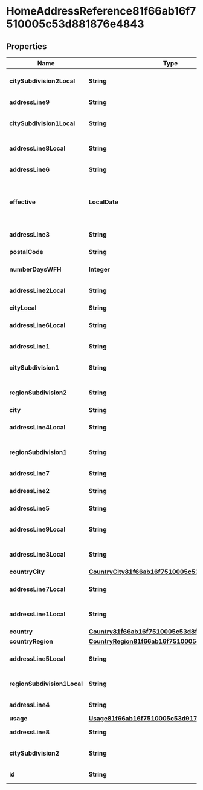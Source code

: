 

# HomeAddressReference81f66ab16f7510005c53d881876e4843


## Properties

| Name | Type | Description | Notes |
|------------ | ------------- | ------------- | -------------|
|**citySubdivision2Local** | **String** | City Subdivision 2 - Local |  [optional] |
|**addressLine9** | **String** | Address Line 9 |  [optional] |
|**citySubdivision1Local** | **String** | City Subdivision 1 - Local |  [optional] |
|**addressLine8Local** | **String** | Local Address Line 8 |  [optional] |
|**addressLine6** | **String** | Address Line 6 |  [optional] |
|**effective** | **LocalDate** | The date this business process takes effect. |  [optional] [readonly] |
|**addressLine3** | **String** | Address Line 3 |  [optional] |
|**postalCode** | **String** | Postal Code |  [optional] |
|**numberDaysWFH** | **Integer** | Number of Days WFH |  [optional] |
|**addressLine2Local** | **String** | Local Address Line 2 |  [optional] |
|**cityLocal** | **String** | City - Local |  [optional] |
|**addressLine6Local** | **String** | Local Address Line 6 |  [optional] |
|**addressLine1** | **String** | Address Line 1 |  [optional] |
|**citySubdivision1** | **String** | City Subdivision 1 |  [optional] |
|**regionSubdivision2** | **String** | Region Subdivision 2 |  [optional] |
|**city** | **String** | City |  [optional] |
|**addressLine4Local** | **String** | Local Address Line 4 |  [optional] |
|**regionSubdivision1** | **String** | Region Subdivision 1 |  [optional] |
|**addressLine7** | **String** | Address Line 7 |  [optional] |
|**addressLine2** | **String** | Address Line 2 |  [optional] |
|**addressLine5** | **String** | Address Line 5 |  [optional] |
|**addressLine9Local** | **String** | Local Address Line 9 |  [optional] |
|**addressLine3Local** | **String** | Local Address Line 3 |  [optional] |
|**countryCity** | [**CountryCity81f66ab16f7510005c53d89089074844**](CountryCity81f66ab16f7510005c53d89089074844.md) |  |  [optional] |
|**addressLine7Local** | **String** | Local Address Line 7 |  [optional] |
|**addressLine1Local** | **String** | Local Address Line 1 |  [optional] |
|**country** | [**Country81f66ab16f7510005c53d8fd5f5b4852**](Country81f66ab16f7510005c53d8fd5f5b4852.md) |  |  [optional] |
|**countryRegion** | [**CountryRegion81f66ab16f7510005c53d8be2fe44847**](CountryRegion81f66ab16f7510005c53d8be2fe44847.md) |  |  [optional] |
|**addressLine5Local** | **String** | Local Address Line 5 |  [optional] |
|**regionSubdivision1Local** | **String** | Region Subdivision 1 - Local |  [optional] |
|**addressLine4** | **String** | Address Line 4 |  [optional] |
|**usage** | [**Usage81f66ab16f7510005c53d917926f4857**](Usage81f66ab16f7510005c53d917926f4857.md) |  |  [optional] |
|**addressLine8** | **String** | Address Line 8 |  [optional] |
|**citySubdivision2** | **String** | City Subdivision 2 |  [optional] |
|**id** | **String** | Id of the instance |  [optional] |




